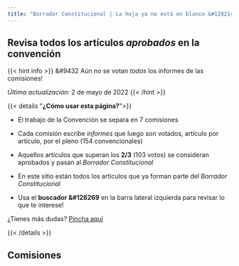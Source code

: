 ```yaml
---
title: "Borrador Constitucional | La hoja ya no está en blanco &#128214"
---
```


## Revisa todos los artículos *aprobados* en la convención

{{< hint info >}} 
&#9432 Aún no se votan *todos* los informes de las comisiones!

*Última actualización:* 2 de mayo de 2022
{{< /hint >}}

{{< details "**¿Cómo usar esta página?**">}}
- El trabajo de la Convención se separa en 7 comisiones
- Cada comisión escribe *informes* que luego son votados, artículo por artículo, por el pleno (154 convencionales)
- Aquellos artículos que superan los **2/3** (103 votos) se consideran aprobados y pasan al *Borrador Constitucional*
- En este sitio están todos los artículos que ya forman parte del *Borrador Constitucional*

- Usa el **buscador &#128269** en la barra lateral izquierda para revisar lo que te interese!

¿Tienes más dudas? [Pincha aquí](faq)

{{< /details >}}

## Comisiones
